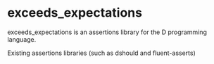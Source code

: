 # exceeds_expectations

exceeds_expectations is an assertions library for the D programming language.

Existing assertions libraries (such as dshould and fluent-asserts)
